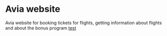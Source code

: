 # Avia website
Avia website for booking tickets for flights, getting information about flights and about the bonus program
[test](https://github.com)